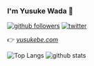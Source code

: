 ### I'm Yusuke Wada 👋

[![github followers](https://img.shields.io/github/followers/yusukebe?style=social)](https://github.com/yusukebe)
[![twitter](https://img.shields.io/twitter/follow/yusukebe?style=social)](https://twitter.com/yusukebe)

👉 [*yusukebe.com*](https://yusukebe.com/) 

<!--
**yusukebe/yusukebe** is a ✨ _special_ ✨ repository because its `README.md` (this file) appears on your GitHub profile.

Here are some ideas to get you started:

- 🔭 I’m currently working on ...
- 🌱 I’m currently learning ...
- 👯 I’m looking to collaborate on ...
- 🤔 I’m looking for help with ...
- 💬 Ask me about ...
- 📫 How to reach me: ...
- 😄 Pronouns: ...
- ⚡ Fun fact: ...
-->

![Top Langs](https://github-readme-stats.vercel.app/api/top-langs/?username=yusukebe&layout=compact)
![github stats](https://github-readme-stats.vercel.app/api?username=yusukebe&show_icons=true&count_private=true&hide=issues,prs,contribs&include_all_commits=true&line_height=40)
